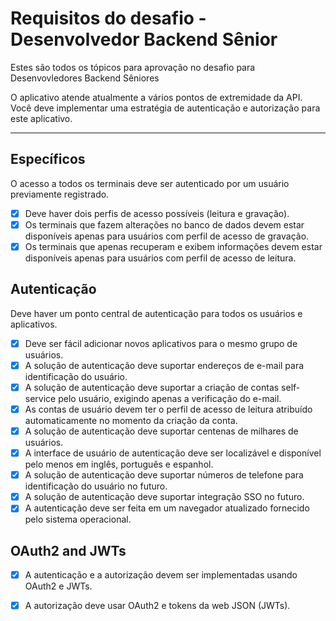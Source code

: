 # Requisitos do desafio - Desenvolvedor Backend Sênior

Estes são todos os tópicos para aprovação no desafio para Desenvovledores Backend Sêniores

O aplicativo atende atualmente a vários pontos de extremidade da API. Você deve implementar uma estratégia de
autenticação e autorização para este aplicativo.

---

## Específicos

O acesso a todos os terminais deve ser autenticado por um usuário previamente registrado.

* [x] Deve haver dois perfis de acesso possíveis (leitura e gravação).
* [x] Os terminais que fazem alterações no banco de dados devem estar disponíveis apenas para usuários com perfil de
  acesso de gravação.
* [x] Os terminais que apenas recuperam e exibem informações devem estar disponíveis apenas para usuários com perfil de
  acesso de leitura.

## Autenticação

Deve haver um ponto central de autenticação para todos os usuários e aplicativos.

* [x] Deve ser fácil adicionar novos aplicativos para o mesmo grupo de usuários.
* [x] A solução de autenticação deve suportar endereços de e-mail para identificação do usuário.
* [x] A solução de autenticação deve suportar a criação de contas self-service pelo usuário, exigindo apenas a
  verificação do e-mail.
* [x] As contas de usuário devem ter o perfil de acesso de leitura atribuído automaticamente no momento da criação da
  conta.
* [x] A solução de autenticação deve suportar centenas de milhares de usuários.
* [x] A interface de usuário de autenticação deve ser localizável e disponível pelo menos em inglês, português e
  espanhol.
* [x] A solução de autenticação deve suportar números de telefone para identificação do usuário no futuro.
* [x] A solução de autenticação deve suportar integração SSO no futuro.
* [x] A autenticação deve ser feita em um navegador atualizado fornecido pelo sistema operacional.

## OAuth2 and JWTs

* [x] A autenticação e a autorização devem ser implementadas usando OAuth2 e JWTs.
* [x] A autorização deve usar OAuth2 e tokens da web JSON (JWTs).



